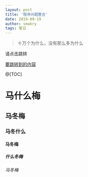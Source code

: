 ```yaml
---
layout: post
title: '程序问题整合'
date: 2019-09-19
author: smakry
tags: 笔记
---
```


> 十万个为什么，没有那么多为什么  

<span id = "testjump">请点击跳转</span>

[要跳转到的内容](#testjump)

@[TOC]

#  马什么梅  
## 马冬梅  
### 马冬什么  
#### 马冬梅  
##### 什么冬梅  
###### 马冬梅  